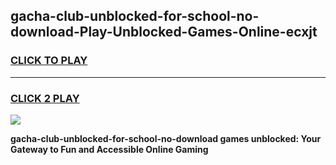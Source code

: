 
## gacha-club-unblocked-for-school-no-download-Play-Unblocked-Games-Online-ecxjt
<h3>
<a href="https://premium76.site?title=gacha-club-unblocked-for-school-no-download&ref=25A">CLICK TO PLAY</a></h3>
<hr>

<h3>
<a href="https://premium76.site?title=gacha-club-unblocked-for-school-no-download&ref=25A">CLICK 2 PLAY</a>
  
</h3>

<a href="https://premium76.site?title=gacha-club-unblocked-for-school-no-download&ref=25A"><img src="https://clearcache.store/games.png"></a>


**gacha-club-unblocked-for-school-no-download games unblocked: Your Gateway to Fun and Accessible Online Gaming**
